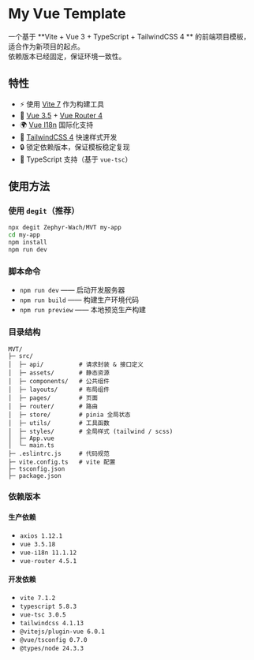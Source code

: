 # My Vue Template

一个基于 **Vite + Vue 3 + TypeScript + TailwindCSS 4 ** 的前端项目模板，适合作为新项目的起点。  
依赖版本已经固定，保证环境一致性。

## 特性

- ⚡ 使用 [Vite 7](https://vitejs.dev/) 作为构建工具
- 🖖 [Vue 3.5](https://vuejs.org/) + [Vue Router 4](https://router.vuejs.org/)
- 🌍 [Vue I18n](https://vue-i18n.intlify.dev/) 国际化支持
- 🎨 [TailwindCSS 4](https://tailwindcss.com/) 快速样式开发
- 🔒 锁定依赖版本，保证模板稳定复现
- 📝 TypeScript 支持（基于 `vue-tsc`）

## 使用方法

### 使用 `degit`（推荐）

```bash
npx degit Zephyr-Wach/MVT my-app
cd my-app
npm install
npm run dev
```

### 脚本命令
- `npm run dev` —— 启动开发服务器
- `npm run build` —— 构建生产环境代码
- `npm run preview` —— 本地预览生产构建

### 目录结构
```pgsql
MVT/
├─ src/
│  ├─ api/          # 请求封装 & 接口定义
│  ├─ assets/       # 静态资源
│  ├─ components/   # 公共组件
│  ├─ layouts/      # 布局组件
│  ├─ pages/        # 页面
│  ├─ router/       # 路由
│  ├─ store/        # pinia 全局状态
│  ├─ utils/        # 工具函数
│  ├─ styles/       # 全局样式 (tailwind / scss)
│  ├─ App.vue
│  └─ main.ts
├─ .eslintrc.js     # 代码规范
├─ vite.config.ts   # vite 配置
├─ tsconfig.json
├─ package.json
```

### 依赖版本

#### 生产依赖
- `axios 1.12.1`
- `vue 3.5.18`
- `vue-i18n 11.1.12`
- `vue-router 4.5.1`

#### 开发依赖
- `vite 7.1.2`
- `typescript 5.8.3`
- `vue-tsc 3.0.5`
- `tailwindcss 4.1.13`
- `@vitejs/plugin-vue 6.0.1`
- `@vue/tsconfig 0.7.0`
- `@types/node 24.3.3`


